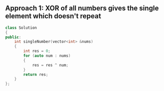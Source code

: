 ## Approach 1: XOR of all numbers gives the single element which doesn't repeat

```cpp
class Solution
{
public:
    int singleNumber(vector<int> &nums)
    {
        int res = 0;
        for (auto num : nums)
        {
            res = res ^ num;
        }
        return res;
    }
};
```
